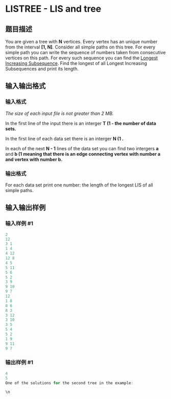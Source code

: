 # LISTREE - LIS and tree

## 题目描述

You are given a tree with **N** vertices. Every vertex has an unique number from the interval **\[1, N\]**. Consider all simple paths on this tree. For every simple path you can write the sequence of numbers taken from consecutive vertices on this path. For every such sequence you can find the [Longest Increasing Subsequence](https://en.wikipedia.org/wiki/Longest_increasing_subsequence). Find the longest of all Longest Increasing Subsequences and print its length.

## 输入输出格式

### 输入格式

_The size of each input file is not greater than 2 MB._

In the first line of the input there is an interger **T (1 - the number of data sets.**

In the first line of each data set there is an interger **N (1 .**

In each of the next **N - 1** lines of the data set you can find two intergers **a** and **b (1 meaning that there is an edge connecting vertex with number **a** and vertex with number **b**.**

### 输出格式

For each data set print one number: the length of the longest LIS of all simple paths.

## 输入输出样例

### 输入样例 #1

```cpp
2
12
3 1
1 4
4 12
12 8
4 5
5 11
5 6
5 2
3 9
9 10
9 7
12
1 8
8 6
8 3
3 12
3 10
3 5
5 4
5 2
1 9
9 11
9 7
```


### 输出样例 #1

```cpp
4
5
One of the solutions for the second tree in the example:

\n
```


